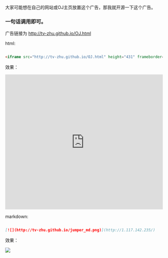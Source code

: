 大家可能想在自己的网站或OJ主页放置这个广告，那我就开源一下这个广告。

### 一句话调用即可。



广告链接为 http://tv-zhu.github.io/OJ.html



html:

```html

<iframe src="http://tv-zhu.github.io/OJ.html" height="431" frameborder="no" border="0" width="100%"> </iframe>

```

效果：

<iframe src="http://tv-zhu.github.io/OJ.html" height="431" frameborder="no" border="0" width="100%"> </iframe>



markdown:

```markdown

[![](http://tv-zhu.github.io/jumper_md.png)](http://1.117.142.235/)

```

效果：

[![](http://tv-zhu.github.io/jumper_md.png)](http://1.117.142.235/)
